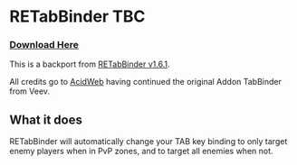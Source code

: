 # RETabBinder TBC

### [Download Here](https://github.com/XiconQoo/RETabBinder/releases/download/v1.6.1-TBC/RETabBinder_v1.6.1-TBC.zip)

This is a backport from [RETabBinder v1.6.1](https://www.curseforge.com/wow/addons/retabbinder/files/3115203).

All credits go to [AcidWeb](https://www.curseforge.com/members/acidweb/projects) having continued the original Addon TabBinder from Veev.

## What it does

RETabBinder will automatically change your TAB key binding to only target enemy players when in PvP zones, and to target all enemies when not.